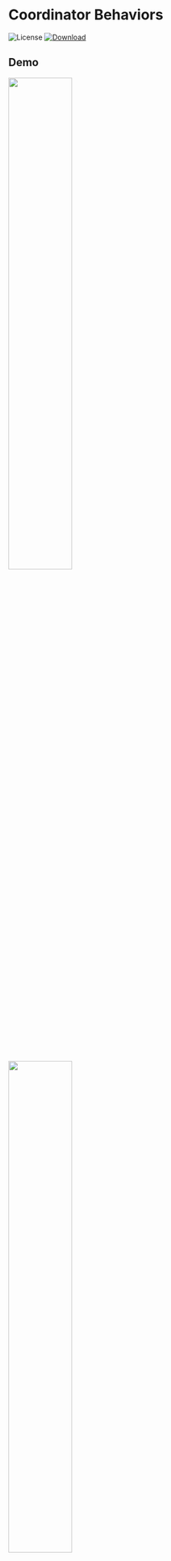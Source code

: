Coordinator Behaviors
=====================
![License](https://img.shields.io/hexpm/l/plug.svg)
[ ![Download](https://api.bintray.com/packages/ttymsd/maven/jp.bglb.bonboru%3Acoordinator-behaviors/images/download.svg) ](https://bintray.com/ttymsd/maven/jp.bglb.bonboru%3Acoordinator-behaviors/_latestVersion)

## Demo

<img width="50%" src="art/google_map_behavior.gif">
<img width="50%" src="art/youtube_behavior.gif">

## Description
### Usage

Add dependency to `build.gradle`.

```gradle
repositories {
    maven {
        url  "http://dl.bintray.com/ttymsd/maven" 
    }
}
dependencies {
    compile "jp.bglb.bonboru:coordinator-behaviors:$latestVersion"
}
```

### GoogleMapLikeBehavior

View slide up from bottom as GoogleMapApp.

This Behavior sample is [here](https://github.com/ttymsd/coordinator-behaviors/blob/master/example/src/main/kotlin/jp/bglb/bonboru/behaviors/app/GoogleMapBehaviorActivity.kt)

This code base on [CustomBottomSheetBehavior](https://github.com/miguelhincapie/CustomBottomSheetBehavior) rewritten by kotlin and add some features.

Diff from CustomBottomSheetBehavior on 2017/01/09

- Don't need Toolbar background as Other View
- Add some attributes for behaviors
- Available to skip anchor point.
- Write by kotlin

### YoutubeLikeBehavior

This Behavior that makes it possible to drag View like the Youtube app.

This Behavior sample is [here](coordinator-behaviors/example/src/main/kotlin/jp/bglb/bonboru/behaviors/app/YoutubeBehaviorActivity.kt)

### Todo

- BottomNavigationBehavior
- FABBehavior

### License

```text
Copyright 2017 Tetsuya Masuda

Licensed under the Apache License, Version 2.0 (the "License");
you may not use this file except in compliance with the License.
You may obtain a copy of the License at

   http://www.apache.org/licenses/LICENSE-2.0

Unless required by applicable law or agreed to in writing, software
distributed under the License is distributed on an "AS IS" BASIS,
WITHOUT WARRANTIES OR CONDITIONS OF ANY KIND, either express or implied.
See the License for the specific language governing permissions and
limitations under the License.
```
